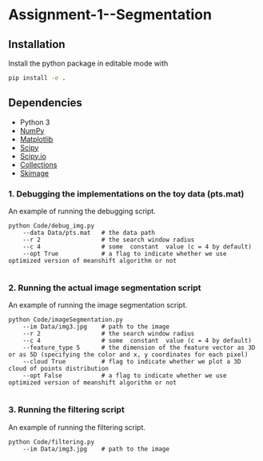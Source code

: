 # Assignment-1--Segmentation



## Installation

Install the python package in editable mode with
```bash
pip install -e .
```

## Dependencies

- Python 3
- [NumPy](http://www.numpy.org/)
- [Matplotlib](https://matplotlib.org/)
- [Scipy](https://www.scipy.org/)
- [Scipy.io](https://docs.scipy.org/doc/scipy/reference/io.html)
- [Collections](https://docs.python.org/3/library/collections.html)
- [Skimage](https://scikit-image.org/)

### 1. Debugging the implementations on the toy data (pts.mat)
An example of running the debugging script. 
```
python Code/debug_img.py
    --data Data/pts.mat   # the data path
    --r 2                 # the search window radius
    --c 4                 # some  constant  value (c = 4 by default)
    --opt True            # a flag to indicate whether we use optimized version of meanshift algorithm or not
    
```
### 2. Running the actual image segmentation script
An example of running the image segmentation script. 
```
python Code/imageSegmentation.py
    --im Data/img3.jpg    # path to the image
    --r 2                 # the search window radius
    --c 4                 # some  constant  value (c = 4 by default)
    --feature_type 5      # the dimension of the feature vector as 3D or as 5D (specifying the color and x, y coordinates for each pixel)
    --cloud True          # flag to indicate whether we plot a 3D cloud of points distribution
    --opt False           # a flag to indicate whether we use optimized version of meanshift algorithm or not
    
```

### 3. Running the filtering script
An example of running the filtering script. 
```
python Code/filtering.py
    --im Data/img3.jpg    # path to the image
    
```
